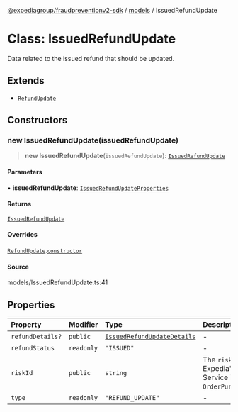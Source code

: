 [@expediagroup/fraudpreventionv2-sdk](../../index.md) / [models](../index.md) / IssuedRefundUpdate

# Class: IssuedRefundUpdate

Data related to the issued refund that should be updated.

## Extends

- [`RefundUpdate`](RefundUpdate.md)

## Constructors

### new IssuedRefundUpdate(issuedRefundUpdate)

> **new IssuedRefundUpdate**(`issuedRefundUpdate`): [`IssuedRefundUpdate`](IssuedRefundUpdate.md)

#### Parameters

• **issuedRefundUpdate**: [`IssuedRefundUpdateProperties`](../interfaces/IssuedRefundUpdateProperties.md)

#### Returns

[`IssuedRefundUpdate`](IssuedRefundUpdate.md)

#### Overrides

[`RefundUpdate`](RefundUpdate.md).[`constructor`](RefundUpdate.md#constructors)

#### Source

models/IssuedRefundUpdate.ts:41

## Properties

| Property | Modifier | Type | Description | Inherited from |
| :------ | :------ | :------ | :------ | :------ |
| `refundDetails?` | `public` | [`IssuedRefundUpdateDetails`](IssuedRefundUpdateDetails.md) | - | - |
| `refundStatus` | `readonly` | `"ISSUED"` | - | - |
| `riskId` | `public` | `string` | The `risk_id` provided by Expedia\'s Fraud Prevention Service in the `OrderPurchaseScreenResponse`. | [`RefundUpdate`](RefundUpdate.md).`riskId` |
| `type` | `readonly` | `"REFUND_UPDATE"` | - | [`RefundUpdate`](RefundUpdate.md).`type` |
